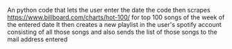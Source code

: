An python code that lets the user enter the date 
the code then scrapes https://www.billboard.com/charts/hot-100/ for top 100 songs of the week of the entered date 
It then creates a new playlist in the user's spotify account consisting of all those songs and also sends the list of those songs 
to the mail address entered
